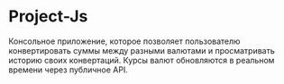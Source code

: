 # Project-Js
Консольное приложение, которое позволяет пользователю конвертировать суммы между разными валютами и просматривать историю своих конвертаций. Курсы валют обновляются в реальном времени через публичное API.
